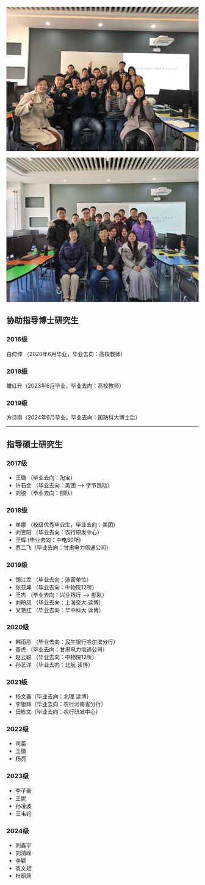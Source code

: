 
![Team](img/201912.jpg)

![Team](img/202102.jpg)
## 协助指导博士研究生

### 2016级

白伸伸 （2020年6月毕业，毕业去向：高校教师）

### 2018级

雒红升（2023年6月毕业，毕业去向：高校教师）

### 2019级

方诗雨（2024年6月毕业，毕业去向：国防科大博士后）

***

## 指导硕士研究生

### 2017级

- 王璐 （毕业去向：淘宝）
- 许石金 （毕业去向：美团 --> 字节跳动）
- 刘锐 （毕业去向：部队）

### 2018级

- 单娜 （校级优秀毕业生，毕业去向：美团）
- 刘昱阳 （毕业去向：农行研发中心）
- 王辉 (毕业去向：中电30所)
- 贾二飞（毕业去向：甘肃电力信通公司）

### 2019级

- 胡江龙 （毕业去向：涉密单位）
- 张亚坤 （毕业去向：中物院12所）
- 王杰 （毕业去向：兴业银行 --> 部队）
- 刘盼凤 （毕业去向：上海交大 读博）
- 文艳红 （毕业去向：华中科大 读博）

### 2020级

- 韩雨彤 （毕业去向：民生银行哈尔滨分行）
- 董虎 （毕业去向：甘肃电力信通公司）
- 赵云聪 （毕业去向：中物院12所）
- 孙艺洋 （毕业去向：北航 读博）

### 2021级

- 杨文鑫（毕业去向：北理 读博）
- 李银辉（毕业去向：农行河南省分行）
- 田栋文（毕业去向：农行研发中心）

### 2022级
- 司蕾
- 王徽
- 杨亮

### 2023级
- 李子豪
- 王妮
- 孙凌波
- 王韦钧

### 2024级
- 刘鑫宇
- 刘清岭
- 李颖
- 袁文斌
- 杜昭涵
